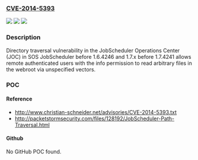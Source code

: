 ### [CVE-2014-5393](https://cve.mitre.org/cgi-bin/cvename.cgi?name=CVE-2014-5393)
![](https://img.shields.io/static/v1?label=Product&message=n%2Fa&color=blue)
![](https://img.shields.io/static/v1?label=Version&message=n%2Fa&color=blue)
![](https://img.shields.io/static/v1?label=Vulnerability&message=n%2Fa&color=brighgreen)

### Description

Directory traversal vulnerability in the JobScheduler Operations Center (JOC) in SOS JobScheduler before 1.6.4246 and 1.7.x before 1.7.4241 allows remote authenticated users with the info permission to read arbitrary files in the webroot via unspecified vectors.

### POC

#### Reference
- http://www.christian-schneider.net/advisories/CVE-2014-5393.txt
- http://packetstormsecurity.com/files/128192/JobScheduler-Path-Traversal.html

#### Github
No GitHub POC found.

